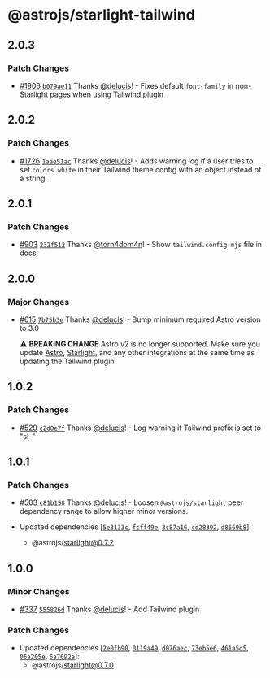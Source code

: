 # @astrojs/starlight-tailwind

## 2.0.3

### Patch Changes

- [#1906](https://github.com/withastro/starlight/pull/1906) [`b079ae11`](https://github.com/withastro/starlight/commit/b079ae114c49bf0570a142b94997bcc0828c47e0) Thanks [@delucis](https://github.com/delucis)! - Fixes default `font-family` in non-Starlight pages when using Tailwind plugin

## 2.0.2

### Patch Changes

- [#1726](https://github.com/withastro/starlight/pull/1726) [`1aae51ac`](https://github.com/withastro/starlight/commit/1aae51ac512df8de088c7529236e196be42077e8) Thanks [@delucis](https://github.com/delucis)! - Adds warning log if a user tries to set `colors.white` in their Tailwind theme config with an object instead of a string.

## 2.0.1

### Patch Changes

- [#903](https://github.com/withastro/starlight/pull/903) [`232f512`](https://github.com/withastro/starlight/commit/232f51207fe97880760fba25351cdc65b20f4c67) Thanks [@torn4dom4n](https://github.com/torn4dom4n)! - Show `tailwind.config.mjs` file in docs

## 2.0.0

### Major Changes

- [#615](https://github.com/withastro/starlight/pull/615) [`7b75b3e`](https://github.com/withastro/starlight/commit/7b75b3eb7e6f7870a0adef2d6534ff48309fdb0e) Thanks [@delucis](https://github.com/delucis)! - Bump minimum required Astro version to 3.0

  ⚠️ **BREAKING CHANGE** Astro v2 is no longer supported. Make sure you update [Astro](https://docs.astro.build/en/guides/upgrade-to/v3/), [Starlight](https://starlight.astro.build/getting-started/#updating-starlight), and any other integrations at the same time as updating the Tailwind plugin.

## 1.0.2

### Patch Changes

- [#529](https://github.com/withastro/starlight/pull/529) [`c2d0e7f`](https://github.com/withastro/starlight/commit/c2d0e7f2699e60a48a3a9074eee6439dee8624a1) Thanks [@delucis](https://github.com/delucis)! - Log warning if Tailwind prefix is set to "sl-"

## 1.0.1

### Patch Changes

- [#503](https://github.com/withastro/starlight/pull/503) [`c81b158`](https://github.com/withastro/starlight/commit/c81b158e5f832b88f4bb03586b61f887c1982db1) Thanks [@delucis](https://github.com/delucis)! - Loosen `@astrojs/starlight` peer dependency range to allow higher minor versions.

- Updated dependencies [[`5e3133c`](https://github.com/withastro/starlight/commit/5e3133c42232b201b981cf4b3bc1c3dd56b09fa5), [`fcff49e`](https://github.com/withastro/starlight/commit/fcff49ee4260ad68e80833712e161cbb978a2562), [`3c87a16`](https://github.com/withastro/starlight/commit/3c87a16de3c867ad89294a0ea84d63eca2e74d7a), [`cd28392`](https://github.com/withastro/starlight/commit/cd28392ac73ac0ba1a441328fcd1d65d7d441366), [`d8669b8`](https://github.com/withastro/starlight/commit/d8669b869761ac15d1d611eda7dd94a62ce0fd7a)]:
  - @astrojs/starlight@0.7.2

## 1.0.0

### Minor Changes

- [#337](https://github.com/withastro/starlight/pull/337) [`555826d`](https://github.com/withastro/starlight/commit/555826d39edec9b0535edf734656dd9bf7cc31ea) Thanks [@delucis](https://github.com/delucis)! - Add Tailwind plugin

### Patch Changes

- Updated dependencies [[`2e0fb90`](https://github.com/withastro/starlight/commit/2e0fb9053e96839287071e8a9c523796570cb0f6), [`0119a49`](https://github.com/withastro/starlight/commit/0119a49b9a5f7844e7689df5577e8132bf871535), [`d076aec`](https://github.com/withastro/starlight/commit/d076aec856921c2fe8a5204a0c31580a846af180), [`73eb5e6`](https://github.com/withastro/starlight/commit/73eb5e6ac6511dc4a6f5c4ca6c0c60d521f1db3c), [`461a5d5`](https://github.com/withastro/starlight/commit/461a5d5c0424b03fb95b7ff7b27c944d04430244), [`06a205e`](https://github.com/withastro/starlight/commit/06a205e0e673f505bbb87dfcfcb0f35b051677e9), [`6a7692a`](https://github.com/withastro/starlight/commit/6a7692ae3178f9f9f727cc17b8ae860604afd78f)]:
  - @astrojs/starlight@0.7.0
